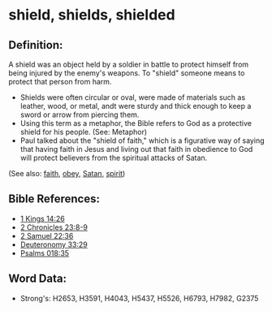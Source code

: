 # shield, shields, shielded #

## Definition: ##

A shield was an object held by a soldier in battle to protect himself from being injured by the enemy's weapons. To "shield" someone means to protect that person from harm.

* Shields were often circular or oval, were made of materials such as leather, wood, or metal, andt were sturdy and thick enough to keep a sword or arrow from piercing them. 
* Using this term as a metaphor, the Bible refers to God as a protective shield for his people. (See: Metaphor)
* Paul talked about the "shield of faith," which is a figurative way of saying that having faith in Jesus and living out that faith in obedience to God will protect believers from the spiritual attacks of Satan.

(See also: [faith](../kt/faith.md), [obey](../other/obey.md), [Satan](../kt/satan.md), [spirit](../kt/spirit.md))

## Bible References: ##

* [1 Kings 14:26](rc://en/tn/help/1ki/14/26)
* [2 Chronicles 23:8-9](rc://en/tn/help/2ch/23/08)
* [2 Samuel 22:36](rc://en/tn/help/2sa/22/36)
* [Deuteronomy 33:29](rc://en/tn/help/deu/33/29)
* [Psalms 018:35](rc://en/tn/help/psa/018/35)

## Word Data: ##

* Strong's: H2653, H3591, H4043, H5437, H5526, H6793, H7982, G2375
